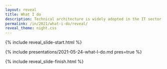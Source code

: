 ```yaml
---
layout: reveal
title: What I do
description: Technical architecture is widely adopted in the IT sector, but not widely understood outside of it
permalink: /in/2021/what-i-do/reveal/
reveal_theme: night.css
---
```


{% include reveal_slide-start.html %}

{% include presentations/2021-05-24-what-I-do.md pres=true %}

{% include reveal_slide-finish.html %}
